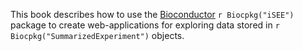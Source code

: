 This book describes how to use the [Bioconductor](https://bioconductor.org/) `r Biocpkg("iSEE")` package to create web-applications for exploring data stored in `r Biocpkg("SummarizedExperiment")` objects.
